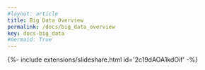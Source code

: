 ```yaml
---
#layout: article
title: Big Data Overview
permalink: /docs/big_data_overview
key: docs-big_data
#mermaid: True
---
```



<div>{%- include extensions/slideshare.html id='2c19dAOA1kdOif' -%}</div>
